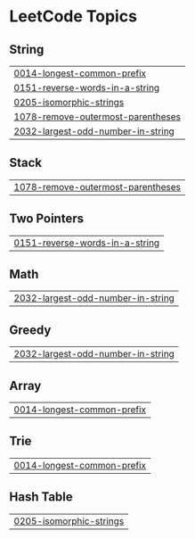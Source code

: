 

<!---LeetCode Topics Start-->
# LeetCode Topics
## String
|  |
| ------- |
| [0014-longest-common-prefix](https://github.com/solomon-2105/Leetcode-problems/tree/master/0014-longest-common-prefix) |
| [0151-reverse-words-in-a-string](https://github.com/solomon-2105/Leetcode-problems/tree/master/0151-reverse-words-in-a-string) |
| [0205-isomorphic-strings](https://github.com/solomon-2105/Leetcode-problems/tree/master/0205-isomorphic-strings) |
| [1078-remove-outermost-parentheses](https://github.com/solomon-2105/Leetcode-problems/tree/master/1078-remove-outermost-parentheses) |
| [2032-largest-odd-number-in-string](https://github.com/solomon-2105/Leetcode-problems/tree/master/2032-largest-odd-number-in-string) |
## Stack
|  |
| ------- |
| [1078-remove-outermost-parentheses](https://github.com/solomon-2105/Leetcode-problems/tree/master/1078-remove-outermost-parentheses) |
## Two Pointers
|  |
| ------- |
| [0151-reverse-words-in-a-string](https://github.com/solomon-2105/Leetcode-problems/tree/master/0151-reverse-words-in-a-string) |
## Math
|  |
| ------- |
| [2032-largest-odd-number-in-string](https://github.com/solomon-2105/Leetcode-problems/tree/master/2032-largest-odd-number-in-string) |
## Greedy
|  |
| ------- |
| [2032-largest-odd-number-in-string](https://github.com/solomon-2105/Leetcode-problems/tree/master/2032-largest-odd-number-in-string) |
## Array
|  |
| ------- |
| [0014-longest-common-prefix](https://github.com/solomon-2105/Leetcode-problems/tree/master/0014-longest-common-prefix) |
## Trie
|  |
| ------- |
| [0014-longest-common-prefix](https://github.com/solomon-2105/Leetcode-problems/tree/master/0014-longest-common-prefix) |
## Hash Table
|  |
| ------- |
| [0205-isomorphic-strings](https://github.com/solomon-2105/Leetcode-problems/tree/master/0205-isomorphic-strings) |
<!---LeetCode Topics End-->